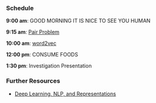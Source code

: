 ### Schedule

**9:00 am**: GOOD MORNING IT IS NICE TO SEE YOU HUMAN

**9:15 am**: [Pair Problem](pair.md)

**10:00 am**: [word2vec](WORD2VEC_GENSIM.ipynb)

**12:00 pm**: CONSUME FOODS

**1:30 pm**: Investigation Presentation


### Further Resources

 * [Deep Learning, NLP, and Representations](http://colah.github.io/posts/2014-07-NLP-RNNs-Representations/)

